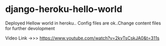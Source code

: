 # django-heroku-hello-world
Deployed Hellow world in heroku.. Config files are ok..Change content files for further devolopment


Video Link ->>>
https://www.youtube.com/watch?v=2kvTsCskJA0&t=311s